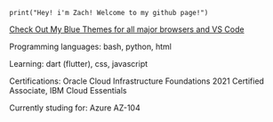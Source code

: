 `print("Hey! i'm Zach! Welcome to my github page!")`
<!---
Zfauser/Zfauser is a ✨ special ✨ repository because its `README.md` (this file) appears on your GitHub profile.
You can click the Preview link to take a look at your changes.
--->
[Check Out My Blue Themes for all major browsers and VS Code](https://zfauser.github.io/zachs-blue-theme/)

Programming languages: bash, python, html

Learning: dart (flutter), css, javascript

Certifications: Oracle Cloud Infrastructure Foundations 2021 Certified Associate, IBM Cloud Essentials

Currently studing for: Azure AZ-104
